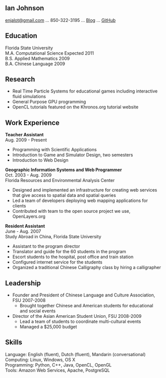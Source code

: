 Ian Johnson
---------------  
enjalot@gmail.com  ...  850-322-3195  ...  [Blog](http://enja.org)  ...  [GitHub](http://github.com/enjalot)  

Education
---------------  
Florida State University  
M.A. Computational Science  Expected 2011  
B.S. Applied Mathematics    2009  
B.A. Chinese Language       2009  

Research
---------------
* Real Time Particle Systems for educational games including interactive fluid simulations
* General Purpose GPU programming
* OpenCL tutorials featured on the Khronos.org tutorial website

Work Experience
---------------
__Teacher Assistant__  
Aug. 2009 - Present

* Programming with Scientific Applications
* Introduction to Game and Simulator Design, two semesters
* Introduction to Web Design

__Geographic Information Systems and Web Programmer__  
Oct. 2003 - Aug. 2009  
Florida Resources and Environmental Analysis Center  

* Designed and implemented an infrastructure for creating web services that give access to spatial data and spatial queries
* Led a team of developers deploying web mapping applications for clients
* Contributed with team to the open source project we use, OpenLayers.org

__Resident Assistant__  
June - Aug. 2007  
Study Abroad in China, Florida State University  

* Assistant to the program director 
* Translator and guide for the 60 students in the program 
* Escort students to the hospital, post office and train station 
* Configured internet service for the students 
* Organized a traditional Chinese Calligraphy class by hiring a calligrapher

Leadership
----------------

* Founder and President of Chinese Language and Culture Association, FSU 2007-2008
  * Brought together Chinese and American students for educational and social events 
* Director of the Asian American Student Union, FSU 2008-2009
  * Lead a team of students to coordinate multi-cultural events 
  * Managed a $25,000 budget

Skills
----------------

Language: English (fluent), Dutch (fluent), Mandarin (conversational)  
Computing: Linux, Windows, OS X  
Programming: Python, C++, Java, OpenCL, OpenGL  
Tools: Amazon Web Services, Apache, PostgreSQL  

